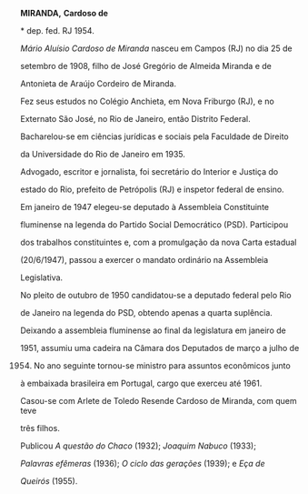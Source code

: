 **MIRANDA,** **Cardoso de**



\* dep. fed. RJ 1954.



*Mário Aluísio Cardoso de Miranda* nasceu em Campos (RJ) no dia 25 de

setembro de 1908, filho de José Gregório de Almeida Miranda e de

Antonieta de Araújo Cordeiro de Miranda.



Fez seus estudos no Colégio Anchieta, em Nova Friburgo (RJ), e no

Externato São José, no Rio de Janeiro, então Distrito Federal.

Bacharelou-se em ciências jurídicas e sociais pela Faculdade de Direito

da Universidade do Rio de Janeiro em 1935.



Advogado, escritor e jornalista, foi secretário do Interior e Justiça do

estado do Rio, prefeito de Petrópolis (RJ) e inspetor federal de ensino.

Em janeiro de 1947 elegeu-se deputado à Assembleia Constituinte

fluminense na legenda do Partido Social Democrático (PSD). Participou

dos trabalhos constituintes e, com a promulgação da nova Carta estadual

(20/6/1947), passou a exercer o mandato ordinário na Assembleia

Legislativa.



No pleito de outubro de 1950 candidatou-se a deputado federal pelo Rio

de Janeiro na legenda do PSD, obtendo apenas a quarta suplência.

Deixando a assembleia fluminense ao final da legislatura em janeiro de

1951, assumiu uma cadeira na Câmara dos Deputados de março a julho de

1954. No ano seguinte tornou-se ministro para assuntos econômicos junto

à embaixada brasileira em Portugal, cargo que exerceu até 1961.



Casou-se com Arlete de Toledo Resende Cardoso de Miranda, com quem teve

três filhos.



Publicou *A* *questão do Chaco* (1932); *Joaquim Nabuco* (1933);

*Palavras efêmeras* (1936); *O ciclo das gerações* (1939); e *Eça de*

*Queirós* (1955).




